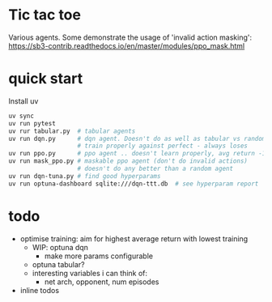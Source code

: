 # Tic tac toe

Various agents. Some demonstrate the usage of 'invalid action masking':
https://sb3-contrib.readthedocs.io/en/master/modules/ppo_mask.html

# quick start
Install uv

```sh
uv sync
uv run pytest
uv rur tabular.py  # tabular agents
uv run dqn.py      # dqn agent. Doesn't do as well as tabular vs random, doesn't
                   # train properly against perfect - always loses
uv run ppo.py      # ppo agent .. doesn't learn properly, avg return -1 (always loses)
uv run mask_ppo.py # maskable ppo agent (don't do invalid actions)
                   # doesn't do any better than a random agent
uv run dqn-tuna.py # find good hyperparams
uv run optuna-dashboard sqlite:///dqn-ttt.db  # see hyperparam report
```

# todo
- optimise training: aim for highest average return with lowest training
    - WIP: optuna dqn
        - make more params configurable
    - optuna tabular?
    - interesting variables i can think of:
        - net arch, opponent, num episodes
- inline todos

